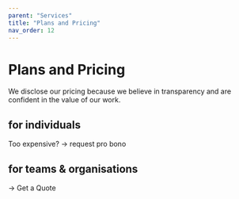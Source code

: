 ```yaml
---
parent: "Services"
title: "Plans and Pricing"
nav_order: 12
---
```


# Plans and Pricing
We disclose our pricing because we believe in transparency and are confident in the value of our work.

## for individuals

Too expensive? -> request pro bono

## for teams & organisations
→ Get a Quote

